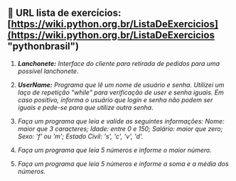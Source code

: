 ##  :link: URL lista de exercícios: [https://wiki.python.org.br/ListaDeExercicios](https://wiki.python.org.br/ListaDeExercicios "pythonbrasil")



1. _**Lanchonete:** Interface do cliente para retirada de pedidos para uma possível lanchonete_. 

2. _**UserName:** Programa que lê um nome de usuário e senha. Utilizei um laço de repetição "while" para verificação de user e senha iguais. Em caso positivo, informa o usuário que login e senha não podem ser iguais e pede-se para que utilize outra senha_. 

3. _Faça um programa que leia e valide as seguintes informações:
   Nome: maior que 3 caracteres;
   Idade: entre 0 e 150;
   Salário: maior que zero;
   Sexo: 'f' ou 'm';
   Estado Civil: 's', 'c', 'v', 'd'._

7. _Faça um programa que leia 5 números e informe o maior número._
8. _Faça um programa que leia 5 números e informe a soma e a média dos números._



